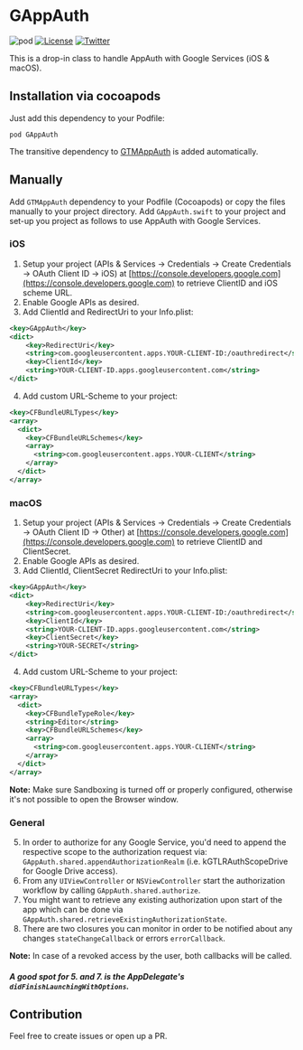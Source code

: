 # GAppAuth

![pod](https://img.shields.io/cocoapods/v/GAppAuth.svg)
[![License](https://img.shields.io/cocoapods/l/GAppAuth.svg)](http://cocoapods.org/pods/GAppAuth)
[![Twitter](https://img.shields.io/badge/twitter-@elsesiy-blue.svg)](http://twitter.com/elsesiy)

This is a drop-in class to handle AppAuth with Google Services (iOS & macOS).

## Installation via cocoapods

Just add this dependency to your Podfile:

`pod GAppAuth`  

The transitive dependency to [GTMAppAuth](https://github.com/google/GTMAppAuth) is added automatically.

## Manually

Add `GTMAppAuth` dependency to your Podfile (Cocoapods) or copy the files manually to your project directory. Add `GAppAuth.swift` to your project and set-up you project as follows to use AppAuth with Google Services.

### iOS

1. Setup your project (APIs & Services -> Credentials -> Create Credentials -> OAuth Client ID -> iOS) at [https://console.developers.google.com](https://console.developers.google.com) to retrieve ClientID and iOS scheme URL.
2. Enable Google APIs as desired.
3. Add ClientId and RedirectUri to your Info.plist:

```xml
<key>GAppAuth</key>
<dict>
    <key>RedirectUri</key>
    <string>com.googleusercontent.apps.YOUR-CLIENT-ID:/oauthredirect</string>
    <key>ClientId</key>
    <string>YOUR-CLIENT-ID.apps.googleusercontent.com</string>
</dict>
```

4. Add custom URL-Scheme to your project:

```xml
<key>CFBundleURLTypes</key>
<array>
  <dict>
    <key>CFBundleURLSchemes</key>
    <array>
      <string>com.googleusercontent.apps.YOUR-CLIENT</string>
    </array>
  </dict>
</array>
```

### macOS

1. Setup your project (APIs & Services -> Credentials -> Create Credentials -> OAuth Client ID -> Other) at [https://console.developers.google.com](https://console.developers.google.com) to retrieve ClientID and ClientSecret.
2. Enable Google APIs as desired.
3. Add ClientId, ClientSecret RedirectUri to your Info.plist:

```xml
<key>GAppAuth</key>
<dict>
    <key>RedirectUri</key>
    <string>com.googleusercontent.apps.YOUR-CLIENT-ID:/oauthredirect</string>
    <key>ClientId</key>
    <string>YOUR-CLIENT-ID.apps.googleusercontent.com</string>
    <key>ClientSecret</key>
    <string>YOUR-SECRET</string>
</dict>
```

4. Add custom URL-Scheme to your project:

```xml
<key>CFBundleURLTypes</key>
<array>
  <dict>
    <key>CFBundleTypeRole</key>
    <string>Editor</string>
    <key>CFBundleURLSchemes</key>
    <array>
      <string>com.googleusercontent.apps.YOUR-CLIENT</string>
    </array>
  </dict>
</array>
```

**Note:** Make sure Sandboxing is turned off or properly configured, otherwise it's not possible to open the Browser window.

### General

5. In order to authorize for any Google Service, you'd need to append the respective scope to the authorization request via:
`GAppAuth.shared.appendAuthorizationRealm` (i.e. kGTLRAuthScopeDrive for Google Drive access).
6. From any `UIViewController` or `NSViewController` start the authorization workflow by calling `GAppAuth.shared.authorize`.
7. You might want to retrieve any existing authorization upon start of the app which can be done via `GAppAuth.shared.retrieveExistingAuthorizationState`.
8. There are two closures you can monitor in order to be notified about any changes `stateChangeCallback` or errors `errorCallback`.

**Note:** In case of a revoked access by the user, both callbacks will be called.

##### A good spot for 5. and 7. is the AppDelegate's `didFinishLaunchingWithOptions`.

## Contribution

Feel free to create issues or open up a PR.
